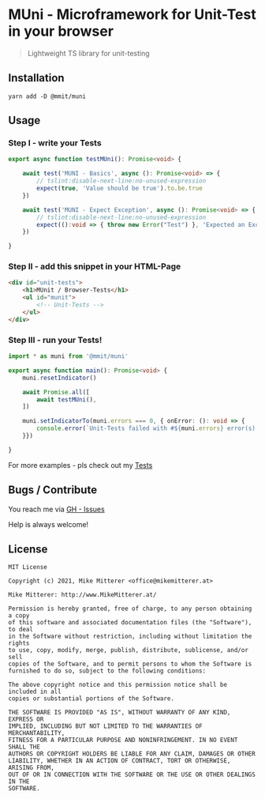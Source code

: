 # MUni - Microframework for Unit-Test in your browser
> Lightweight TS library for unit-testing

## Installation

    yarn add -D @mmit/muni

## Usage

### Step I - write your Tests
```typescript
export async function testMUni(): Promise<void> {

    await test('MUNI - Basics', async (): Promise<void> => {
        // tslint:disable-next-line:no-unused-expression
        expect(true, 'Value should be true').to.be.true
    })

    await test('MUNI - Expect Exception', async (): Promise<void> => {
        // tslint:disable-next-line:no-unused-expression
        expect(():void => { throw new Error("Test") }, 'Expected an Exception...').to.throw()
    })

}
```
     
### Step II - add this snippet in your HTML-Page
```html
<div id="unit-tests">
    <h1>MUnit / Browser-Tests</h1>
    <ul id="munit">
        <!-- Unit-Tests -->
    </ul>
</div>
```

### Step III - run your Tests!
```typescript
import * as muni from '@mmit/muni'

export async function main(): Promise<void> {
    muni.resetIndicator()

    await Promise.all([
        await testMUni(),
    ])

    muni.setIndicatorTo(muni.errors === 0, { onError: (): void => {
        console.error(`Unit-Tests failed with #${muni.errors} error(s)!`)
    }})

}

```

For more examples - pls check out my [Tests](https://github.com/MikeMitterer/ts-muni/tree/master/src/browser)

## Bugs / Contribute

You reach me via [GH - Issues](https://github.com/MikeMitterer/ts-validate/issues)

Help is always welcome!

## License

    MIT License

    Copyright (c) 2021, Mike Mitterer <office@mikemitterer.at>

    Mike Mitterer: http://www.MikeMitterer.at/

    Permission is hereby granted, free of charge, to any person obtaining a copy
    of this software and associated documentation files (the "Software"), to deal
    in the Software without restriction, including without limitation the rights
    to use, copy, modify, merge, publish, distribute, sublicense, and/or sell
    copies of the Software, and to permit persons to whom the Software is
    furnished to do so, subject to the following conditions:

    The above copyright notice and this permission notice shall be included in all
    copies or substantial portions of the Software.

    THE SOFTWARE IS PROVIDED "AS IS", WITHOUT WARRANTY OF ANY KIND, EXPRESS OR
    IMPLIED, INCLUDING BUT NOT LIMITED TO THE WARRANTIES OF MERCHANTABILITY,
    FITNESS FOR A PARTICULAR PURPOSE AND NONINFRINGEMENT. IN NO EVENT SHALL THE
    AUTHORS OR COPYRIGHT HOLDERS BE LIABLE FOR ANY CLAIM, DAMAGES OR OTHER
    LIABILITY, WHETHER IN AN ACTION OF CONTRACT, TORT OR OTHERWISE, ARISING FROM,
    OUT OF OR IN CONNECTION WITH THE SOFTWARE OR THE USE OR OTHER DEALINGS IN THE
    SOFTWARE.

